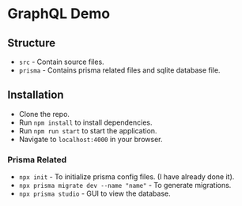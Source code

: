 # GraphQL Demo

## Structure
- `src`    - Contain source files.
- `prisma` - Contains prisma related files and sqlite database file.

## Installation
- Clone the repo.
- Run `npm install` to install dependencies.
- Run `npm run start` to start the application.
- Navigate to `localhost:4000` in your browser.

### Prisma Related
- `npx init` - To initialize prisma config files. (I have already done it).
- `npx prisma migrate dev --name "name"` - To generate migrations.
- `npx prisma studio` - GUI to view the database.